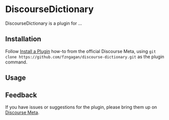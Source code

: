 # DiscourseDictionary

DiscourseDictionary is a plugin for ...

## Installation

Follow [Install a Plugin](https://meta.discourse.org/t/install-a-plugin/19157)
how-to from the official Discourse Meta, using `git clone https://github.com/fzngagan/discourse-dictionary.git`
as the plugin command.

## Usage

## Feedback

If you have issues or suggestions for the plugin, please bring them up on
[Discourse Meta](https://meta.discourse.org).
